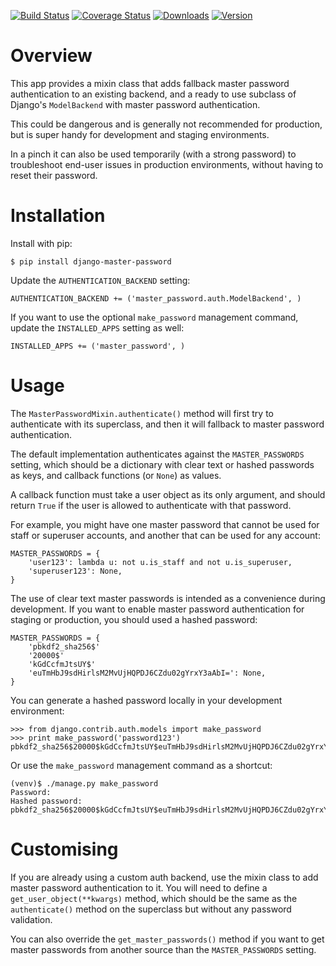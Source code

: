 [![Build Status](https://img.shields.io/travis/ixc/django-master-branch.svg)](https://travis-ci.org/ixc/django-master-password)
[![Coverage Status](https://img.shields.io/coveralls/ixc/django-master-password.svg)](https://coveralls.io/github/ixc/django-master-password)
[![Downloads](https://img.shields.io/pypi/dm/django-master-password.svg)](https://pypi.python.org/pypi/django-master-password)
[![Version](https://img.shields.io/pypi/v/django-master-password.svg)](https://pypi.python.org/pypi/django-master-password)

# Overview

This app provides a mixin class that adds fallback master password
authentication to an existing backend, and a ready to use subclass of Django's
`ModelBackend` with master password authentication.

This could be dangerous and is generally not recommended for production, but is
super handy for development and staging environments.

In a pinch it can also be used temporarily (with a strong password) to
troubleshoot end-user issues in production environments, without having to
reset their password.

# Installation

Install with pip:

    $ pip install django-master-password

Update the `AUTHENTICATION_BACKEND` setting:

    AUTHENTICATION_BACKEND += ('master_password.auth.ModelBackend', )

If you want to use the optional `make_password` management command, update the
`INSTALLED_APPS` setting as well:

    INSTALLED_APPS += ('master_password', )

# Usage

The `MasterPasswordMixin.authenticate()` method will first try to authenticate
with its superclass, and then it will fallback to master password
authentication.

The default implementation authenticates against the `MASTER_PASSWORDS`
setting, which should be a dictionary with clear text or hashed passwords as
keys, and callback functions (or `None`) as values.

A callback function must take a user object as its only argument, and should
return `True` if the user is allowed to authenticate with that password.

For example, you might have one master password that cannot be used for staff
or superuser accounts, and another that can be used for any account:

    MASTER_PASSWORDS = {
        'user123': lambda u: not u.is_staff and not u.is_superuser,
        'superuser123': None,
    }

The use of clear text master passwords is intended as a convenience during
development. If you want to enable master password authentication for staging
or production, you should used a hashed password:

    MASTER_PASSWORDS = {
        'pbkdf2_sha256$'
        '20000$'
        'kGdCcfmJtsUY$'
        'euTmHbJ9sdHirlsM2MvUjHQPDJ6CZdu02gYrxY3aAbI=': None,
    }

You can generate a hashed password locally in your development environment:

    >>> from django.contrib.auth.models import make_password
    >>> print make_password('password123')
    pbkdf2_sha256$20000$kGdCcfmJtsUY$euTmHbJ9sdHirlsM2MvUjHQPDJ6CZdu02gYrxY3aAbI=

Or use the `make_password` management command as a shortcut:

    (venv)$ ./manage.py make_password
    Password:
    Hashed password: pbkdf2_sha256$20000$kGdCcfmJtsUY$euTmHbJ9sdHirlsM2MvUjHQPDJ6CZdu02gYrxY3aAbI=

# Customising

If you are already using a custom auth backend, use the mixin class to add
master password authentication to it. You will need to define a
`get_user_object(**kwargs)` method, which should be the same as the
`authenticate()` method on the superclass but without any password validation.

You can also override the `get_master_passwords()` method if you want to get
master passwords from another source than the `MASTER_PASSWORDS` setting.
